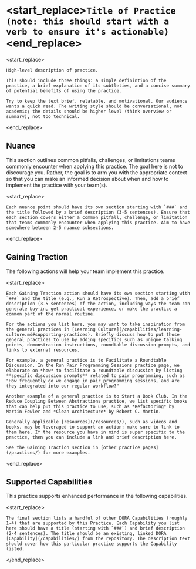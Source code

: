 # <start_replace>`Title of Practice (note: this should start with a verb to ensure it's actionable)`<end_replace>

<start_replace>
```
High-level description of practice.

This should include three things: a simple definintion of the practice, a brief explanation of its subtleties, and a concise summary of potential benefits of using the practice.

Try to keep the text brief, relatable, and motivational. Our audience wants a quick read. The writing style should be conversational, not academic; the details should be higher level (think overview or summary), not too technical.
```
<end_replace>

## Nuance

This section outlines common pitfalls, challenges, or limitations teams commonly encounter when applying this practice. The goal here is not to discourage you. Rather, the goal is to arm you with the appropriate context so that you can make an informed decision about when and how to implement the practice with your team(s).

<start_replace>
```
Each nuance point should have its own section starting with `###` and the title followed by a brief description (3-5 sentences). Ensure that each section covers either a common pitfall, challenge, or limitation that teams commonly encounter when applying this practice. Aim to have somewhere between 2-5 nuance subsections.
```
<end_replace>

## Gaining Traction

The following actions will help your team implement this practice.

<start_replace>
```
Each Gaining Traction action should have its own section starting with `###` and the title (e.g., Run a Retrospective). Then, add a brief description (3-5 sentences) of the action, including ways the team can generate buy-in, get practical experience, or make the practice a common part of the normal routine. 

For the actions you list here, you may want to take inspiration from the general practices in [Learning Culture](/capabilities/learning-culture.md#supporting-practices). Briefly discuss how to put those general practices to use by adding specifics such as unique talking points, demonstration instructions, roundtable discussion prompts, and links to external resources.

For example, a general practice is to Facilitate a Roundtable Discussion. In the Run Pair Programming Sessions practice page, we elaborate on *how* to facilitate a roundtable discussion by listing **specific discussion prompts** related to pair programming, such as "How frequently do we engage in pair programming sessions, and are they integrated into our regular workflow?"

Another example of a general practice is to Start a Book Club. In the Reduce Coupling Between Abstractions practice, we list specific books that can help put this practice to use, such as *Refactoring* by Martin Fowler and *Clean Architecture* by Robert C. Martin.

Generally applicable [resources](/resources/), such as videos and books, may be leveraged to support an action; make sure to link to them here. If the resource you have in mind is super specific to the practice, then you can include a link and brief description here.

See the Gaining Traction section in [other practice pages](/practices/) for more examples.
```
<end_replace>

## Supported Capabilities

This practice supports enhanced performance in the following capabilities.

<start_replace>
```
The final section lists a handful of other DORA Capabilities (roughly 1-4) that are supported by this Practice. Each Capability you list here should have a title (starting with `###`) and brief description (2-4 sentences). The title should be an existing, linked DORA [Capability](/capabilities/) from the repository. The description text should cover how this particular practice supports the Capability listed.
```
</end_replace>
